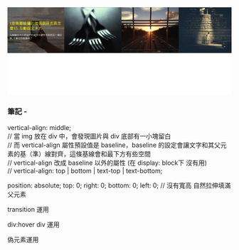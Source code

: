 ![圖文互動卡片](./L2.png "圖文互動卡片")

### 筆記 -

vertical-align: middle;\
  // 當 img 放在 div 中，會發現圖片與 div 底部有一小塊留白\
  // 而 vertical-align 屬性預設值是 baseline，baseline 的設定會讓文字和其父元素的基（準）線對齊，這條基線會和最下方有些空間\
  // vertical-align 改成 baseline 以外的屬性  (在 display: block下 沒有用)\
  // vertical-align: top | bottom | text-top | text-bottom;
  
position: absolute;
  top: 0;
  right: 0;
  bottom: 0;
  left: 0; // 沒有寬高 自然拉伸填滿父元素

transition 運用

div:hover div 運用

偽元素運用
